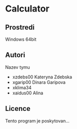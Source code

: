 # Calculator
Prostredi
---------

Windows 64bit

Autori
------

Nazev tymu
- xzdebs00 Kateryna Zdebska
- xgarip00 Dinara Garipova 
- xklima34
- xaidus00 Alina

Licence
-------

Tento program je poskytovan...
